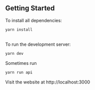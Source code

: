 ## Getting Started

To install all dependencies:
```
yarn install
```

\
To run the development server:

```bash
yarn dev
```

Sometimes run

```bash
yarn run api
```

Visit the website at http://localhost:3000